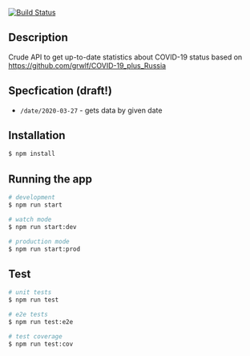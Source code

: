 [![Build Status](https://travis-ci.org/selfdeceited/covid-19-ru-api.svg?branch=master)](https://travis-ci.org/selfdeceited/covid-19-ru-api)

## Description
Crude API to get up-to-date statistics about COVID-19 status based on https://github.com/grwlf/COVID-19_plus_Russia

## Specfication (draft!)
 - `/date/2020-03-27` - gets data by given date

## Installation

```bash
$ npm install
```

## Running the app

```bash
# development
$ npm run start

# watch mode
$ npm run start:dev

# production mode
$ npm run start:prod
```

## Test

```bash
# unit tests
$ npm run test

# e2e tests
$ npm run test:e2e

# test coverage
$ npm run test:cov
```